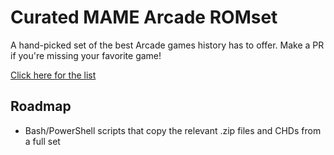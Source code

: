 # Curated MAME Arcade ROMset

A hand-picked set of the best Arcade games history has to offer. Make a PR if you're missing your favorite game!

[Click here for the list](ROMSET.md)

## Roadmap
- Bash/PowerShell scripts that copy the relevant .zip files and CHDs from a full set
